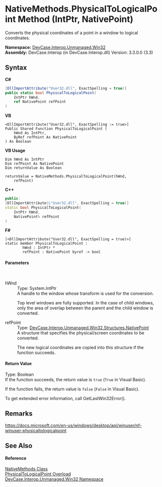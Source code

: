 # NativeMethods.PhysicalToLogicalPoint Method (IntPtr, NativePoint)
 

Converts the physical coordinates of a point in a window to logical coordinates.

**Namespace:**&nbsp;<a href="N_DevCase_Interop_Unmanaged_Win32">DevCase.Interop.Unmanaged.Win32</a><br />**Assembly:**&nbsp;DevCase.Interop (in DevCase.Interop.dll) Version: 3.3.0.0 (3.3)

## Syntax

**C#**<br />
``` C#
[DllImportAttribute("User32.dll", ExactSpelling = true)]
public static bool PhysicalToLogicalPoint(
	IntPtr hWnd,
	ref NativePoint refPoint
)
```

**VB**<br />
``` VB
<DllImportAttribute("User32.dll", ExactSpelling := true>]
Public Shared Function PhysicalToLogicalPoint ( 
	hWnd As IntPtr,
	ByRef refPoint As NativePoint
) As Boolean
```

**VB Usage**<br />
``` VB Usage
Dim hWnd As IntPtr
Dim refPoint As NativePoint
Dim returnValue As Boolean

returnValue = NativeMethods.PhysicalToLogicalPoint(hWnd, 
	refPoint)
```

**C++**<br />
``` C++
public:
[DllImportAttribute(L"User32.dll", ExactSpelling = true)]
static bool PhysicalToLogicalPoint(
	IntPtr hWnd, 
	NativePoint% refPoint
)
```

**F#**<br />
``` F#
[<DllImportAttribute("User32.dll", ExactSpelling = true)>]
static member PhysicalToLogicalPoint : 
        hWnd : IntPtr * 
        refPoint : NativePoint byref -> bool 

```


#### Parameters
&nbsp;<dl><dt>hWnd</dt><dd>Type: System.IntPtr<br />A handle to the window whose transform is used for the conversion. 

 Top level windows are fully supported. In the case of child windows, only the area of overlap between the parent and the child window is converted.</dd><dt>refPoint</dt><dd>Type: <a href="T_DevCase_Interop_Unmanaged_Win32_Structures_NativePoint">DevCase.Interop.Unmanaged.Win32.Structures.NativePoint</a><br />A structure that specifies the physical/screen coordinates to be converted. 

 The new logical coordinates are copied into this structure if the function succeeds.</dd></dl>

#### Return Value
Type: Boolean<br />If the function succeeds, the return value is `true` (`True` in Visual Basic). 

 If the function fails, the return value is `false` (`False` in Visual Basic). 

 To get extended error information, call GetLastWin32Error().

## Remarks
<a href="https://docs.microsoft.com/en-us/windows/desktop/api/winuser/nf-winuser-physicaltologicalpoint" target="_blank">https://docs.microsoft.com/en-us/windows/desktop/api/winuser/nf-winuser-physicaltologicalpoint</a>

## See Also


#### Reference
<a href="T_DevCase_Interop_Unmanaged_Win32_NativeMethods">NativeMethods Class</a><br /><a href="Overload_DevCase_Interop_Unmanaged_Win32_NativeMethods_PhysicalToLogicalPoint">PhysicalToLogicalPoint Overload</a><br /><a href="N_DevCase_Interop_Unmanaged_Win32">DevCase.Interop.Unmanaged.Win32 Namespace</a><br />